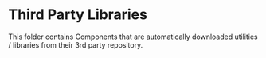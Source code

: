 # Third Party Libraries
This folder contains Components that are automatically downloaded utilities / libraries from their 3rd party repository. 